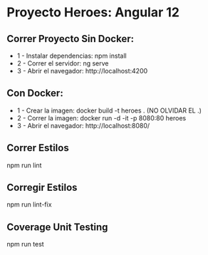
# Proyecto Heroes: Angular 12

## Correr Proyecto Sin Docker:

- 1 - Instalar dependencias: npm install
- 2 - Correr el servidor: ng serve
- 3 - Abrir el navegador: http://localhost:4200

## Con Docker:

- 1 - Crear la imagen: docker build -t heroes . (NO OLVIDAR EL .)
- 2 - Correr la imagen: docker run -d -it -p 8080:80 heroes
- 3 - Abrir el navegador: http://localhost:8080/
## Correr Estilos

npm run lint

## Corregir Estilos

npm run lint-fix

## Coverage Unit Testing

npm run test

